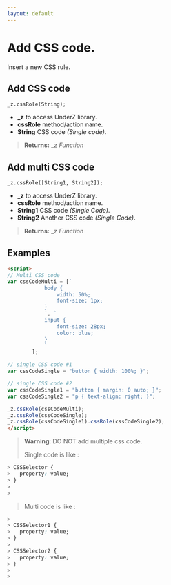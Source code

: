 ```yaml
---
layout: default
---
```

# Add CSS code.
Insert a new CSS rule.


## Add CSS code
`_z.cssRole(String);`

* **_z** to access UnderZ library.
* **cssRole** method/action name.
* **String** CSS code _(Single code)_.

> **Returns:** _z _Function_


## Add multi CSS code
`_z.cssRole([String1, String2]);`

* **_z** to access UnderZ library.
* **cssRole** method/action name.
* **String1** CSS code _(Single Code)_.
* **String2** Another CSS code _(Single Code)_.

> **Returns:** _z _Function_


## Examples

```html
<script>
// Multi CSS code
var cssCodeMulti = [`
			body {
				width: 50%;
				font-size: 1px;
			}
			`, `
			input {
				font-size: 28px;
				color: blue;
			}
			`
		];

// single CSS code #1
var cssCodeSingle = "button { width: 100%; }";

// single CSS code #2
var cssCodeSingle1 = "button { margin: 0 auto; }";
var cssCodeSingle2 = "p { text-align: right; }";

_z.cssRole(cssCodeMulti);
_z.cssRole(cssCodeSingle);
_z.cssRole(cssCodeSingle1).cssRole(cssCodeSingle2);
</script>

```

> **Warning**: DO NOT add multiple css code.
> 
> Single code is like :
> 
> 
```css
> CSSSelector {
>   property: value;
> }
> 
> 
```
> 
> 
> Multi code is like :
> 
> 
```css
> 
> CSSSelector1 {
>   property: value;
> }
> 
> CSSSelector2 {
>   property: value;
> }
> 
> 
```
